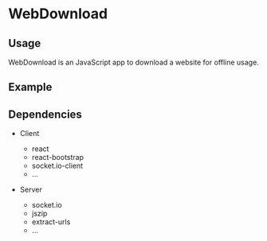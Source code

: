 # WebDownload

## Usage

WebDownload is an JavaScript app to download a website for offline usage. 

## Example



## Dependencies

- Client
  - react
  - react-bootstrap
  - socket.io-client
  - ...

- Server
  - socket.io
  - jszip
  - extract-urls
  - ...


